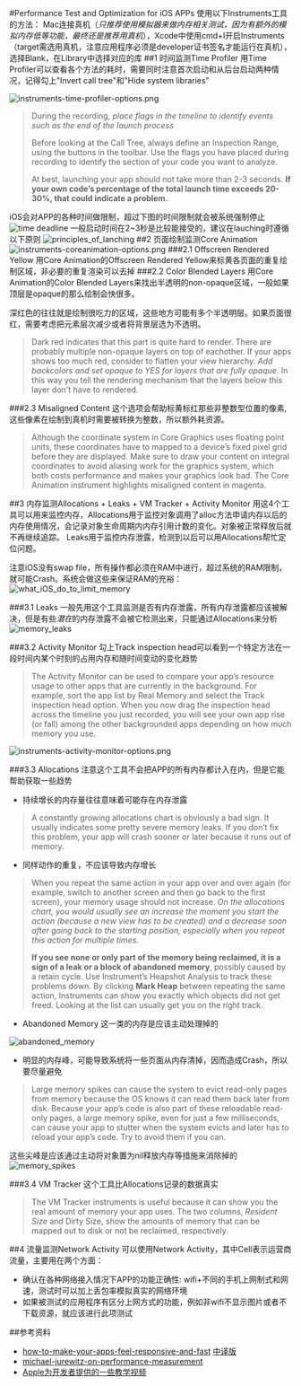 #Performance Test and Optimization for iOS APPs
使用以下Instruments工具的方法：
Mac连接真机（*只推荐使用模拟器来做内存相关测试，因为有额外的模拟内存低等功能，最终还是推荐用真机*），Xcode中使用cmd+I开启Instruments（target需选用真机，注意应用程序必须是developer证书签名才能运行在真机），选择Blank，在Library中选择对应的库
##1 时间监测Time Profiler
用Time Profiler可以查看各个方法的耗时，需要同时注意首次启动和从后台启动两种情况，记得勾上"Invert call tree"和"Hide system libraries"

![instruments-time-profiler-options.png](../images/instruments-time-profiler-options.png)
>During the recording, *place flags in the timeline to identify events such as the end of the launch process*
>
>Before looking at the Call Tree, always define an Inspection Range, using the buttons in the toolbar. Use the flags you have placed during recording to identify the section of your code you want to analyze.
>
>At best, launching your app should not take more than 2-3 seconds. **If your own code’s percentage of the total launch time exceeds 20-30%, that could indicate a problem.**

iOS会对APP的各种时间做限制，超过下图的时间限制就会被系统强制停止
![time deadline](../images/time_line_from_apple.png)
一般启动时间在2~3秒是比较能接受的，建议在lauching时遵循以下原则
![principles_of_lanching](../images/principles_of_lanching.png)
##2 页面绘制监测Core Animation
![instruments-coreanimation-options.png](../images/instruments-coreanimation-options.png)
###2.1 Offscreen Rendered Yellow
用Core Animation的Offscreen Rendered Yellow来标黄各页面的重复绘制区域，非必要的重复渲染可以去掉
###2.2 Color Blended Layers
用Core Animation的Color Blended Layers来找出半透明的non-opaque区域，一般如果顶层是opaque的那么绘制会快很多。

深红色的往往就是绘制很吃力的区域，这些地方可能有多个半透明层。如果页面很红，需要考虑把元素层次减少或者将背景层选为不透明。

>Dark red indicates that this part is quite hard to render. There are probably multiple non-opaque layers on top of eachother. If your apps shows too much red, consider to flatten your view hierarchy. *Add backcolors and set opaque to YES for layers that are fully opaque.* In this way you tell the rendering mechanism that the layers below this layer don't have to rendered.

###2.3 Misaligned Content
这个选项会帮助标黄标红那些非整数型位置的像素,这些像素在绘制到真机时需要被转换为整数，所以额外耗资源。
>Although the coordinate system in Core Graphics uses floating point units, these coordinates have to mapped to a device’s fixed pixel grid before they are displayed. Make sure to draw your content on integral coordinates to avoid aliasing work for the graphics system, which both costs performance and makes your graphics look bad. The Core Animation instrument highlights misaligned content in magenta.

##3 内存监测Allocations + Leaks + VM Tracker + Activity Monitor
用这4个工具可以用来监控内存，Allocations用于监控对象调用了alloc方法申请内存以后的内存使用情况，会记录对象生命周期内内存引用计数的变化。对象被正常释放后就不再继续追踪。
Leaks用于监控内存泄露，检测到以后可以用Allocations帮忙定位问题。

注意iOS没有swap file，所有操作都必须在RAM中进行，超过系统的RAM限制，就可能Crash。系统会做这些来保证RAM的充裕：
![what_iOS_do_to_limit_memory](../images/what_iOS_do_to_limit_memory.png)

###3.1 Leaks
一般先用这个工具监测是否有内存泄露，所有内存泄露都应该被解决，但是有些*潜在*的内存泄露不会被它检测出来，只能通过Allocations来分析
![memory_leaks](../images/memory_leaks.png)

###3.2 Activity Monitor
勾上Track inspection head可以看到一个特定方法在一段时间内某个时刻的占用内存和随时间变动的变化趋势
>The Activity Monitor can be used to compare your app’s resource usage to other apps that are currently in the background. For example, sort the app list by Real Memory and select the Track inspection head option. When you now drag the inspection head across the timeline you just recorded, you will see your own app rise (or fall) among the other backgrounded apps depending on how much memory you use.

![instruments-activity-monitor-options.png](../images/instruments-activity-monitor-options.png)

###3.3 Allocations
注意这个工具不会把APP的所有内存都计入在内，但是它能帮助获取一些趋势

* 持续增长的内存量往往意味着可能存在内存泄露

>A constantly growing allocations chart is obviously a bad sign. It usually indicates some pretty severe memory leaks. If you don’t fix this problem, your app will crash sooner or later because it runs out of memory.

* 同样动作的重复，不应该导致内存增长

>When you repeat the same action in your app over and over again (for example, switch to another screen and then go back to the first screen), your memory usage should not increase. *On the allocations chart, you would usually see an increase the moment you start the action (because a new view has to be created) and a decrease soon after going back to the starting position, especially when you repeat this action for multiple times.*
>
>**If you see none or only part of the memory being reclaimed, it is a sign of a leak or a block of abandoned memory**, possibly caused by a retain cycle. Use Instrument’s Heapshot Analysis to track these problems down. By clicking **Mark Heap** between repeating the same action, Instruments can show you exactly which objects did not get freed. Looking at the list can usually get you on the right track.

* Abandoned Memory
这一类的内存是应该主动处理掉的

![abandoned_memory](../images/abandoned_memory.png)

* 明显的内存峰，可能导致系统将一些页面从内存清掉，因而造成Crash，所以要尽量避免

>Large memory spikes can cause the system to evict read-only pages from memory because the OS knows it can read them back later from disk. Because your app’s code is also part of these reloadable read-only pages, a large memory spike, even for just a few milliseconds, can cause your app to stutter when the system evicts and later has to reload your app’s code. Try to avoid them if you can.

这些尖峰是应该通过主动将对象置为nil释放内存等措施来消除掉的
![memory_spikes](../images/memory_spikes.png)

###3.4 VM Tracker
这个工具比Allocations记录的数据真实

>The VM Tracker instruments is useful because it can show you the real amount of memory your app uses. The two columns, *Resident Size* and Dirty Size, show the amounts of memory that can be mapped out to disk or not be reclaimed, respectively.

##4 流量监测Network Activity
可以使用Network Activity，其中Cell表示运营商流量，主要用在两个方面：

* 确认在各种网络接入情况下APP的功能正确性: wifi+不同的手机上网制式和网速，测试时可以加上丢包率模拟真实的网络环境
* 如果被测试的应用程序有区分上网方式的功能，例如非wifi不显示图片或者不下载资源，就应该进行此项测试


##参考资料

* [how-to-make-your-apps-feel-responsive-and-fast](http://www.touchwonders.com/blog/how-to-make-your-apps-feel-responsive-and-fast-part-2)
[中译版](http://blog.csdn.net/zixiweimi/article/details/39183245)
* [michael-jurewitz-on-performance-measurement](http://oleb.net/blog/2011/11/ios5-tech-talk-michael-jurewitz-on-performance-measurement/)
* [Apple为开发者提供的一些教学视频](https://developer.apple.com/videos/ios/) 

